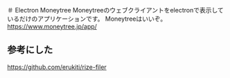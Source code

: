 ＃ Electron Moneytree
Moneytreeのウェブクライアントをelectronで表示しているだけのアプリケーションです。
Moneytreeはいいぞ。
https://www.moneytree.jp/app/

## 参考にした
https://github.com/erukiti/rize-filer
